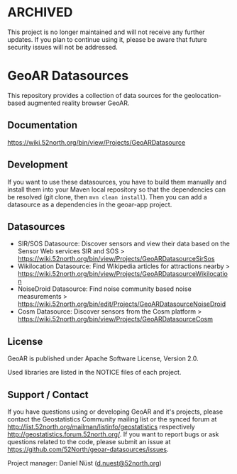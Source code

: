# ARCHIVED

This project is no longer maintained and will not receive any further updates. If you plan to continue using it, please be aware that future security issues will not be addressed.

# GeoAR Datasources

This repository provides a collection of data sources for the geolocation-based augmented reality browser GeoAR.

## Documentation

https://wiki.52north.org/bin/view/Projects/GeoARDatasource

## Development

If you want to use these datasources, you have to build them manually and install them into your Maven local repository so that the dependencies can be resolved (git clone, then ``mvn clean install``). Then you can add a datasource as a dependencies in the geoar-app project.

## Datasources

* SIR/SOS Datasource: Discover sensors and view their data based on the Sensor Web services SIR and SOS > https://wiki.52north.org/bin/view/Projects/GeoARDatasourceSirSos
* Wikilocation Datasource: Find Wikipedia articles for attractions nearby > https://wiki.52north.org/bin/view/Projects/GeoARDatasourceWikilocation
* NoiseDroid Datasource: Find noise community based noise measurements > https://wiki.52north.org/bin/edit/Projects/GeoARDatasourceNoiseDroid
* Cosm Datasource: Discover sensors from the Cosm platform > https://wiki.52north.org/bin/view/Projects/GeoARDatasourceCosm

## License

GeoAR is published under Apache Software License, Version 2.0.

Used libraries are listed in the NOTICE files of each project.

## Support / Contact

If you have questions using or developing GeoAR and it's projects, please contact the Geostatistics Community mailing list or the synced forum at http://list.52north.org/mailman/listinfo/geostatistics respectively http://geostatistics.forum.52north.org/. If you want to report bugs or ask questions related to the code, please submit an issue at https://github.com/52North/geoar-datasources/issues.

Project manager: Daniel Nüst (d.nuest@52north.org) 
